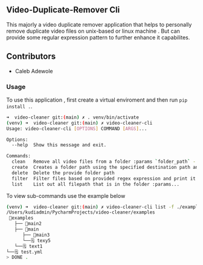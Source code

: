 ## Video-Duplicate-Remover Cli
This majorly a video duplicate remover application that helps to personally remove duplicate video files on unix-based or linux machine . But can provide some regular expression pattern to further enhance it capabilites.

## Contributors
- Caleb Adewole

### Usage
To use this application , first create a virtual enviroment and then run `pip install .`.
```bash
➜  video-cleaner git:(main) ✗ . venv/bin/activate
(venv) ➜  video-cleaner git:(main) ✗ video-cleaner-cli 
Usage: video-cleaner-cli [OPTIONS] COMMAND [ARGS]...

Options:
  --help  Show this message and exit.

Commands:
  clean   Remove all video files from a folder :params `folder_path` -...
  create  Creates a folder path using the specified destination path and...
  delete  Delete the provide folder path
  filter  Filter files based on provided regex expression and print it
  list    List out all filepath that is in the folder :params...
```
To view sub-commands use the  example below 
```bash
(venv) ➜  video-cleaner git:(main) ✗ video-cleaner-cli list -f ./examples 
/Users/kudiadmin/PycharmProjects/video-cleaner/examples
 📁examples
   ├── 📁main2
   ├── 📁main
      ├── 📁main3
      └──🗒️ texy5
   └──🗒️ text1
└──🗒️ test.yml
> DONE .
```